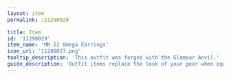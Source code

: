 ```yaml
---
layout: item
permalink: /11290029

title: Item
id: '11290029'
item_name: 'MK 52 Omega Earrings'
icon_url: '11200027.png'
tooltip_description: 'This outfit was forged with the Glamour Anvil.'
guide_description: 'Outfit items replace the look of your gear when equipped.'
---
```

